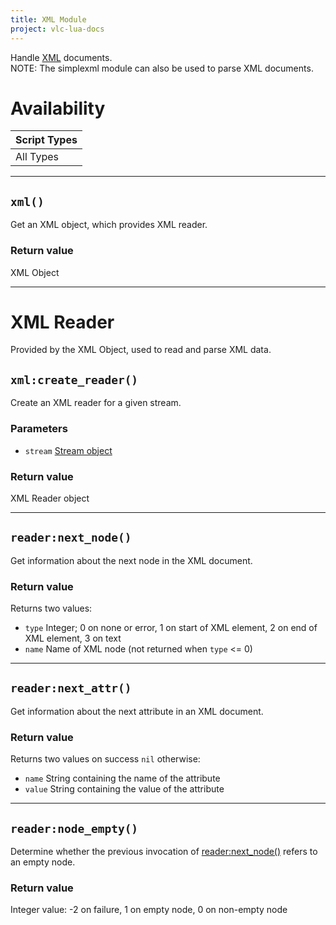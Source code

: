 ```yaml
---
title: XML Module
project: vlc-lua-docs
---
```

Handle [XML](https://en.wikipedia.org/wiki/XML) documents.  
NOTE: The simplexml module can also be used to parse XML documents.

# Availability

| Script Types |
| ------------ |
| All Types |

----
## `xml()`
Get an XML object, which provides XML reader.

### Return value
XML Object

----
# XML Reader
Provided by the XML Object, used to read and parse XML data.


## `xml:create_reader()`
Create an XML reader for a given stream.

### Parameters
- `stream` [Stream object](../stream/#stream-object)

### Return value
XML Reader object

----
## `reader:next_node()`
Get information about the next node in the XML document.

### Return value
Returns two values:
- `type` Integer; 0 on none or error, 1 on start of XML element, 2 on end of XML element, 3 on text
- `name` Name of XML node (not returned when `type` <= 0)

----
## `reader:next_attr()`
Get information about the next attribute in an XML document.

### Return value
Returns two values on success `nil` otherwise:
- `name` String containing the name of the attribute
- `value` String containing the value of the attribute

----
## `reader:node_empty()`
Determine whether the previous invocation of [reader:next_node()](#readernext_node) refers to an empty node.

### Return value
Integer value: -2 on failure, 1 on empty node, 0 on non-empty node
